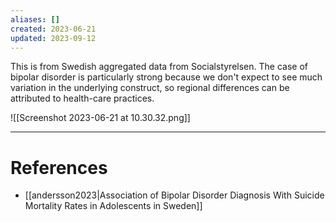 ```yaml
---
aliases: []
created: 2023-06-21
updated: 2023-09-12
---
```

This is from Swedish aggregated data from Socialstyrelsen. The case of bipolar disorder is particularly strong because we don't expect to see much variation in the underlying construct, so regional differences can be attributed to health-care practices.

![[Screenshot 2023-06-21 at 10.30.32.png]]

---
# References
* [[andersson2023|Association of Bipolar Disorder Diagnosis With Suicide Mortality Rates in Adolescents in Sweden]]